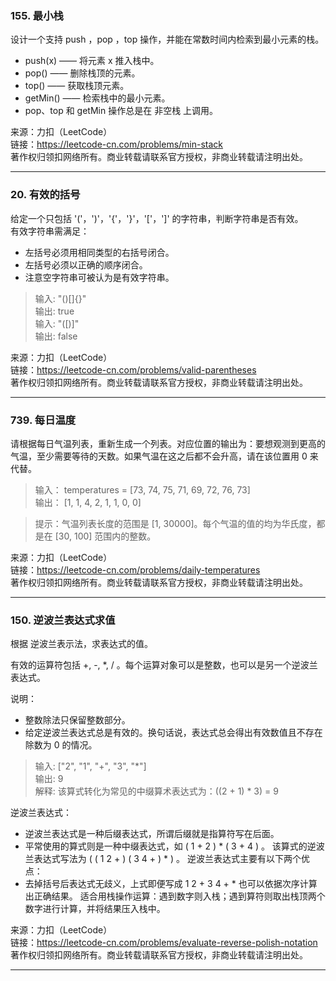 ### 155. 最小栈

设计一个支持 push ，pop ，top 操作，并能在常数时间内检索到最小元素的栈。

- push(x) —— 将元素 x 推入栈中。
- pop() —— 删除栈顶的元素。
- top() —— 获取栈顶元素。
- getMin() —— 检索栈中的最小元素。
- pop、top 和 getMin 操作总是在 非空栈 上调用。

来源：力扣（LeetCode）  
链接：https://leetcode-cn.com/problems/min-stack  
著作权归领扣网络所有。商业转载请联系官方授权，非商业转载请注明出处。

***  
### 20. 有效的括号

给定一个只包括 '('，')'，'{'，'}'，'['，']' 的字符串，判断字符串是否有效。  
有效字符串需满足：
- 左括号必须用相同类型的右括号闭合。  
- 左括号必须以正确的顺序闭合。  
- 注意空字符串可被认为是有效字符串。 

> 输入: "()[]{}"  
> 输出: true   
> 输入: "([)]"  
> 输出: false

 来源：力扣（LeetCode）  
 链接：https://leetcode-cn.com/problems/valid-parentheses  
 著作权归领扣网络所有。商业转载请联系官方授权，非商业转载请注明出处。
***  

### 739. 每日温度

请根据每日气温列表，重新生成一个列表。对应位置的输出为：要想观测到更高的气温，至少需要等待的天数。如果气温在这之后都不会升高，请在该位置用 0 来代替。

> 输入： temperatures = [73, 74, 75, 71, 69, 72, 76, 73]  
> 输出： [1, 1, 4, 2, 1, 1, 0, 0]

> 提示：气温列表长度的范围是 [1, 30000]。每个气温的值的均为华氏度，都是在 [30, 100] 范围内的整数。

来源：力扣（LeetCode）  
链接：https://leetcode-cn.com/problems/daily-temperatures  
著作权归领扣网络所有。商业转载请联系官方授权，非商业转载请注明出处。  
***  

### 150. 逆波兰表达式求值

根据 逆波兰表示法，求表达式的值。

有效的运算符包括 +, -, *, / 。每个运算对象可以是整数，也可以是另一个逆波兰表达式。

说明：  
- 整数除法只保留整数部分。
- 给定逆波兰表达式总是有效的。换句话说，表达式总会得出有效数值且不存在除数为 0 的情况。

> 输入: ["2", "1", "+", "3", "*"]  
> 输出: 9  
> 解释: 该算式转化为常见的中缀算术表达式为：((2 + 1) * 3) = 9

逆波兰表达式：

- 逆波兰表达式是一种后缀表达式，所谓后缀就是指算符写在后面。
- 平常使用的算式则是一种中缀表达式，如 ( 1 + 2 ) * ( 3 + 4 ) 。
该算式的逆波兰表达式写法为 ( ( 1 2 + ) ( 3 4 + ) * ) 。
逆波兰表达式主要有以下两个优点：
- 去掉括号后表达式无歧义，上式即便写成 1 2 + 3 4 + * 也可以依据次序计算出正确结果。
适合用栈操作运算：遇到数字则入栈；遇到算符则取出栈顶两个数字进行计算，并将结果压入栈中。

来源：力扣（LeetCode）  
链接：https://leetcode-cn.com/problems/evaluate-reverse-polish-notation  
著作权归领扣网络所有。商业转载请联系官方授权，非商业转载请注明出处。
***  